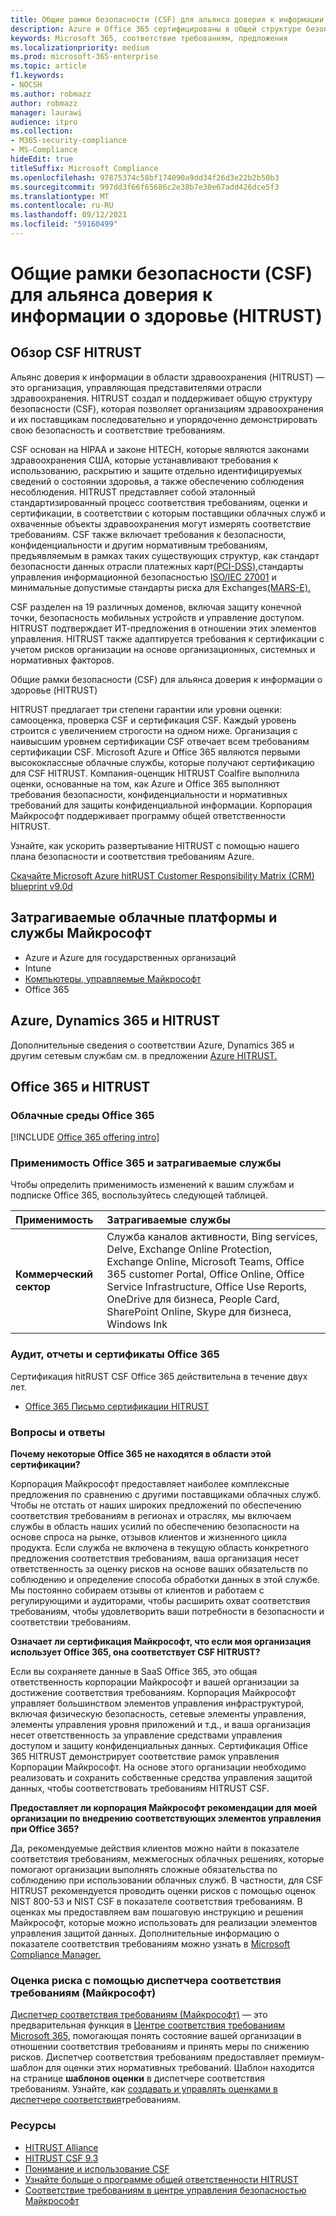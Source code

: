 ```yaml
---
title: Общие рамки безопасности (CSF) для альянса доверия к информации о здоровье (HITRUST)
description: Azure и Office 365 сертифицированы в общей структуре безопасности Альянса доверия в области информации о здоровье (HITRUST).
keywords: Microsoft 365, соответствие требованиям, предложения
ms.localizationpriority: medium
ms.prod: microsoft-365-enterprise
ms.topic: article
f1.keywords:
- NOCSH
ms.author: robmazz
author: robmazz
manager: laurawi
audience: itpro
ms.collection:
- M365-security-compliance
- MS-Compliance
hideEdit: true
titleSuffix: Microsoft Compliance
ms.openlocfilehash: 97875374c58bf174090a9dd34f26d3e22b2b50b3
ms.sourcegitcommit: 997dd3f66f65686c2e38b7e30e67add426dce5f3
ms.translationtype: MT
ms.contentlocale: ru-RU
ms.lasthandoff: 09/12/2021
ms.locfileid: "59160499"
---
```

# <a name="health-information-trust-alliance-hitrust-common-security-framework-csf"></a>Общие рамки безопасности (CSF) для альянса доверия к информации о здоровье (HITRUST)

## <a name="hitrust-csf-overview"></a>Обзор CSF HITRUST

Альянс доверия к информации в области здравоохранения (HITRUST) — это организация, управляющая представителями отрасли здравоохранения. HITRUST создал и поддерживает общую структуру безопасности (CSF), которая позволяет организациям здравоохранения и их поставщикам последовательно и упорядоченно демонстрировать свою безопасность и соответствие требованиям.

CSF основан на HIPAA и законе HITECH, которые являются законами здравоохранения США, которые устанавливают требования к использованию, раскрытию и защите отдельно идентифицируемых сведений о состоянии здоровья, а также обеспечению соблюдения несоблюдения. HITRUST представляет собой эталонный стандартизированный процесс соответствия требованиям, оценки и сертификации, в соответствии с которым поставщики облачных служб и охваченные объекты здравоохранения могут измерять соответствие требованиям. CSF также включает требования к безопасности, конфиденциальности и другим нормативным требованиям, предъявляемым в рамках таких существующих структур, как стандарт безопасности данных отрасли платежных карт[(PCI-DSS),](https://www.microsoft.com/trustcenter/compliance/pci)стандарты управления информационной безопасностью [ISO/IEC 27001](https://www.microsoft.com/trustcenter/compliance/iso-iec-27001) и минимальные допустимые стандарты риска для Exchanges[(MARS-E).](https://www.microsoft.com/trustcenter/compliance/mars-e)

CSF разделен на 19 различных доменов, включая защиту конечной точки, безопасность мобильных устройств и управление доступом. HITRUST подтверждает ИТ-предложения в отношении этих элементов управления. HITRUST также адаптируется требования к сертификации с учетом рисков организации на основе организационных, системных и нормативных факторов.

Общие рамки безопасности (CSF) для альянса доверия к информации о здоровье (HITRUST)

HITRUST предлагает три степени гарантии или уровни оценки: самооценка, проверка CSF и сертификация CSF. Каждый уровень строится с увеличением строгости на одном ниже. Организация с наивысшим уровнем сертификации CSF отвечает всем требованиям сертификации CSF. Microsoft Azure и Office 365 являются первыми высококлассные облачные службы, которые получают сертификацию для CSF HITRUST. Компания-оценщик HITRUST Coalfire выполнила оценки, основанные на том, как Azure и Office 365 выполняют требования безопасности, конфиденциальности и нормативных требований для защиты конфиденциальной информации. Корпорация Майкрософт поддерживает программу общей ответственности HITRUST.

Узнайте, как ускорить развертывание HITRUST с помощью нашего плана безопасности и соответствия требованиям Azure.

[Скачайте Microsoft Azure hitRUST Customer Responsibility Matrix (CRM) blueprint v9.0d](https://servicetrust.microsoft.com/ViewPage/Blueprint?command=Download&downloadType=Document&downloadId=3ccde498-4761-4be0-be8b-cd8d379a3a4f&docTab=fc060920-cdb8-11e7-bacf-0bf52b09d912_Healthcare_Blueprint)

## <a name="microsoft-in-scope-cloud-platforms--services"></a>Затрагиваемые облачные платформы и службы Майкрософт

- Azure и Azure для государственных организаций
- Intune
- [Компьютеры, управляемые Майкрософт](/microsoft-365/managed-desktop/intro/compliance)
- Office 365

## <a name="azure-dynamics-365-and-hitrust"></a>Azure, Dynamics 365 и HITRUST

Дополнительные сведения о соответствии Azure, Dynamics 365 и другим сетевым службам см. в предложении [Azure HITRUST.](/azure/compliance/offerings/offering-hitrust)

## <a name="office-365-and-hitrust"></a>Office 365 и HITRUST

### <a name="office-365-cloud-environments"></a>Облачные среды Office 365

[!INCLUDE [Office 365 offering intro](../includes/o365-offering-introduction.md)]

### <a name="office-365-applicability-and-in-scope-services"></a>Применимость Office 365 и затрагиваемые службы

Чтобы определить применимость изменений к вашим службам и подписке Office 365, воспользуйтесь следующей таблицей.

| **Применимость** | **Затрагиваемые службы** |
|:------------------|:----------------------|
| **Коммерческий сектор** | Служба каналов активности, Bing services, Delve, Exchange Online Protection, Exchange Online, Microsoft Teams, Office 365 customer Portal, Office Online, Office Service Infrastructure, Office Use Reports, OneDrive для бизнеса, People Card, SharePoint Online, Skype для бизнеса, Windows Ink |

### <a name="office-365-audits-reports-and-certificates"></a>Аудит, отчеты и сертификаты Office 365

Сертификация hitRUST CSF Office 365 действительна в течение двух лет.

- [Office 365 Письмо сертификации HITRUST](https://aka.ms/O365HITRUSTcertification)

### <a name="frequently-asked-questions"></a>Вопросы и ответы

**Почему некоторые Office 365 не находятся в области этой сертификации?**

Корпорация Майкрософт предоставляет наиболее комплексные предложения по сравнению с другими поставщиками облачных служб. Чтобы не отстать от наших широких предложений по обеспечению соответствия требованиям в регионах и отраслях, мы включаем службы в область наших усилий по обеспечению безопасности на основе спроса на рынке, отзывов клиентов и жизненного цикла продукта. Если служба не включена в текущую область конкретного предложения соответствия требованиям, ваша организация несет ответственность за оценку рисков на основе ваших обязательств по соблюдению и определение способа обработки данных в этой службе. Мы постоянно собираем отзывы от клиентов и работаем с регулирующими и аудиторами, чтобы расширить охват соответствия требованиям, чтобы удовлетворить ваши потребности в безопасности и соответствии требованиям.

**Означает ли сертификация Майкрософт, что если моя организация использует Office 365, она соответствует CSF HITRUST?**

Если вы сохраняете данные в SaaS Office 365, это общая ответственность корпорации Майкрософт и вашей организации за достижение соответствия требованиям. Корпорация Майкрософт управляет большинством элементов управления инфраструктурой, включая физическую безопасность, сетевые элементы управления, элементы управления уровня приложений и т.д., и ваша организация несет ответственность за управление средствами управления доступом и защиту конфиденциальных данных. Сертификация Office 365 HITRUST демонстрирует соответствие рамок управления Корпорации Майкрософт. На основе этого организации необходимо реализовать и сохранить собственные средства управления защитой данных, чтобы соответствовать требованиям HITRUST CSF.

**Предоставляет ли корпорация Майкрософт рекомендации для моей организации по внедрению соответствующих элементов управления при Office 365?**

Да, рекомендуемые действия клиентов можно найти в показателе соответствия требованиям, межмегосных облачных решениях, которые помогают организации выполнять сложные обязательства по соблюдению при использовании облачных служб. В частности, для CSF HITRUST рекомендуется проводить оценки рисков с помощью оценок NIST 800-53 и NIST CSF в показателе соответствия требованиям. В оценках мы предоставляем вам пошаговую инструкцию и решения Майкрософт, которые можно использовать для реализации элементов управления защитой данных. Дополнительные информацию о показателе соответствия требованиям можно узнать в [Microsoft Compliance Manager.](/microsoft-365/compliance/compliance-manager)

### <a name="use-microsoft-compliance-manager-to-assess-your-risk"></a>Оценка риска с помощью диспетчера соответствия требованиям (Майкрософт)

[Диспетчер соответствия требованиям (Майкрософт)](/microsoft-365/compliance/compliance-manager) — это предварительная функция в [Центре соответствия требованиям Microsoft 365](/microsoft-365/compliance/microsoft-365-compliance-center), помогающая понять состояние вашей организации в отношении соответствия требованиям и принять меры по снижению рисков. Диспетчер соответствия требованиям предоставляет премиум-шаблон для оценки этих нормативных требований. Шаблон находится на странице **шаблонов оценки** в диспетчере соответствия требованиям. Узнайте, как [создавать и управлять оценками в диспетчере соответствия](/microsoft-365/compliance/compliance-manager-assessments)требованиям.

### <a name="resources"></a>Ресурсы

- [HITRUST Alliance](https://hitrustalliance.net/)
- [HITRUST CSF 9.3](https://hitrustalliance.net/csf-license-agreement/)
- [Понимание и использование CSF](https://hitrustalliance.net/understanding-leveraging-csf/)
- [Узнайте больше о программе общей ответственности HITRUST](https://go.microsoft.com/fwlink/p/?linkid=2100268)
- [Соответствие требованиям в центре управления безопасностью Майкрософт](https://www.microsoft.com/trust-center/compliance/compliance-overview)
